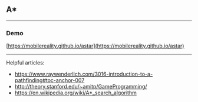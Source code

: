 ## A*

---
### Demo


[https://mobilereality.github.io/astar](https://mobilereality.github.io/astar)

---

Helpful articles:
* https://www.raywenderlich.com/3016-introduction-to-a-pathfinding#toc-anchor-007
* http://theory.stanford.edu/~amitp/GameProgramming/
* https://en.wikipedia.org/wiki/A*_search_algorithm